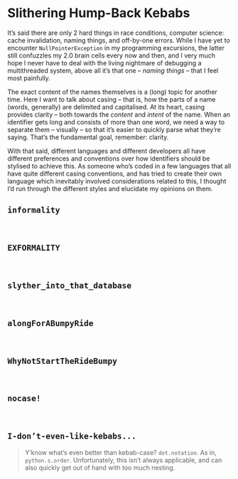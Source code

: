 # Slithering Hump-Back Kebabs
<!-- #SQUARK live!
| dest = dev/kebabs
| desc = A deep dive into casing in identifier naming
| style = dev
| duality = dark
| index = dev
| shard = #INDEX / writing
| date = 2024 spring
-->

It’s said there are only 2 hard things in race conditions, computer science: cache invalidation, naming things, and off-by-one errors. While I have yet to encounter `NullPointerException` in my programming excursions, the latter still confuzzles my 2.0 brain cells every now and then, and I very much hope I never have to deal with the living nightmare of debugging a multithreaded system, above all it’s that one – *naming things* – that I feel most painfully.

<!-- #SQUARK only?
<div class="aside">

Ayo, lemme translate that for you, since that sentence looks like a mangled piece of *very* legacy code from the noughties. There are 4 hard things: race conditions, cache invalidation, namings things, and off-by-one errors. I have yet to encounter the first 2. The last happens all the time. And naming things? You have no idea. Day in, day out. It’s just what I do.

</div>
     #SQUARK only. -->

The exact content of the names themselves is a (long) topic for another time. Here I want to talk about casing – that is, how the parts of a name (words, generally) are delimited and capitalised. At its heart, casing provides clarity – both towards the *content* and *intent* of the name. When an identifier gets long and consists of more than one word, we need a way to separate them – visually – so that it’s easier to quickly parse what they’re saying. That’s the fundamental goal, remember: clarity.

With that said, different languages and different developers all have different preferences and conventions over how identifiers should be stylised to achieve this. As someone who’s coded in a few languages that all have quite different casing conventions, and has tried to create their own language which inevitably involved considerations related to this, I thought I’d run through the different styles and elucidate my opinions on them.


## `informality`


<br>


## `EXFORMALITY`


<br>


## `slyther_into_that_database`


<br>


## `alongForABumpyRide`


<br>


## `WhyNotStartTheRideBumpy`


<br>


## `nocase!`


<br>


## `I-don’t-even-like-kebabs...`

<div class="aside">

> Y’know what’s even better than kebab-case? `dot.notation`. As in, `python.s.order`. Unfortunately, this isn’t always applicable, and can also quickly get out of hand with too much nesting.

</div>


<br>
